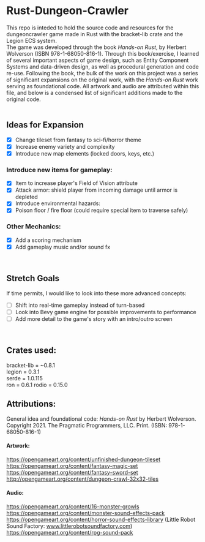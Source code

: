 # Rust-Dungeon-Crawler
This repo is inteded to hold the source code and resources for the dungeoncrawler game made in Rust with the bracket-lib crate and the Legion ECS system.
<br />
The game was developed through the book *Hands-on Rust*, by Herbert Wolverson (ISBN 978-1-68050-816-1). Through this book/exercise, I learned of several important aspects of game design, such as Entity Component Systems and data-driven design, as well as procedural generation and code re-use. Following the book, the bulk of the work on this project was a series of significant expansions on the original work, with the *Hands-on Rust* work serving as foundational code. All artwork and audio are attributed within this file, and below is a condensed list of significant additions made to the original code.
<br />
<br />
## Ideas for Expansion
* [x] Change tileset from fantasy to sci-fi/horror theme <br />
* [x] Increase enemy variety and complexity <br />
* [x] Introduce new map elements (locked doors, keys, etc.) <br />
### Introduce new items for gameplay: <br />
* [x] Item to increase player's Field of Vision attribute <br />
* [x] Attack armor: shield player from incoming damage until armor is depleted <br />
* [x] Introduce environmental hazards: <br />
* [x] Poison floor / fire floor (could require special item to traverse safely) <br />
### Other Mechanics: <br />
* [x] Add a scoring mechanism <br />
* [x] Add gameplay music and/or sound fx
<br />

## Stretch Goals 
If time permits, I would like to look into these more advanced concepts: <br />
* [ ] Shift into real-time gameplay instead of turn-based <br />
* [ ] Look into Bevy game engine for possible improvements to performance <br />
* [ ] Add more detail to the game's story with an intro/outro screen <br />
<br />

## Crates used:
bracket-lib = ~0.8.1
<br />
legion = 0.3.1
<br />
serde = 1.0.115
<br />
ron = 0.6.1
rodio = 0.15.0

## Attributions:
General idea and foundational code: *Hands-on Rust* by Herbert Wolverson. Copyright 2021. The Pragmatic Programmers, LLC. Print. (ISBN: 978-1-68050-816-1)
<br />
#### Artwork:
https://opengameart.org/content/unfinished-dungeon-tileset
<br />
https://opengameart.org/content/fantasy-magic-set
<br />
https://opengameart.org/content/fantasy-sword-set
<br />
http://opengameart.org/content/dungeon-crawl-32x32-tiles
<br />

#### Audio:
https://opengameart.org/content/16-monster-growls
<br />
https://opengameart.org/content/monster-sound-effects-pack
<br />
https://opengameart.org/content/horror-sound-effects-library 
(Little Robot Sound Factory: www.littlerobotsoundfactory.com)
<br />
https://opengameart.org/content/rpg-sound-pack

